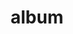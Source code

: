 ---
layout: album
resource: facebook
title: "album"
description: "masonry"
active: gallery
header-img: "img/gallery-bg.jpg"
album-title: "my 9th album"
images:
  - image_path: TranThiQuynhMy/34/9281121301931021_471169755_9281134971929654_9223202462169429509_n.jpg
  - image_path: TranThiQuynhMy/34/9281121338597684_471665971_9281135025262982_8285881928380430360_n.jpg
  - image_path: TranThiQuynhMy/34/9281121435264341_471767195_9281135205262964_2549262636024829826_n.jpg
  - image_path: TranThiQuynhMy/34/9281121468597671_471377879_9281135245262960_3532109822552421668_n.jpg
  - image_path: TranThiQuynhMy/34/9281121531930998_471254363_9281135468596271_5620624355168145233_n.jpg
  - image_path: TranThiQuynhMy/34/9281121581930993_471443203_9281135428596275_7821727322635779329_n.jpg
  - image_path: TranThiQuynhMy/34/9281121651930986_471339547_9281135591929592_3453329300459652130_n.jpg
  - image_path: TranThiQuynhMy/34/9281121695264315_471418441_9281135645262920_3891991411457328212_n.jpg
  - image_path: TranThiQuynhMy/34/9281121785264306_471293326_9281135798596238_4607389989034912707_n.jpg
---